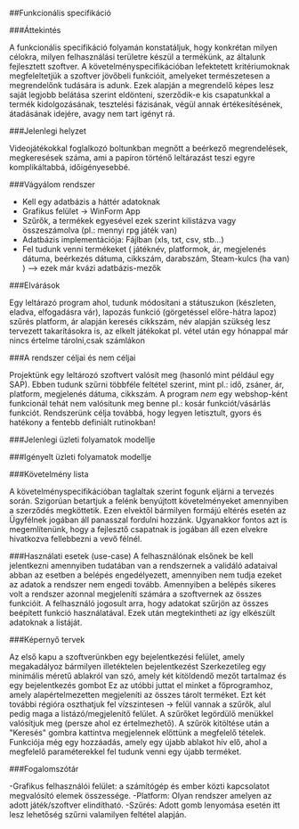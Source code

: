 ##Funkcionális specifikáció

###Áttekintés

A funkcionális specifikáció	folyamán konstatáljuk, hogy konkrétan milyen célokra, 
milyen felhasználási területre készül a termékünk, az általunk fejlesztett szoftver.
A követelményspecifikációban lefektetett kritériumoknak megfeleltetjük a szoftver
jövőbeli funkcióit, amelyeket természetesen a megrendelőnk tudására is adunk.
Ezek alapján a megrendelő képes lesz saját legjobb belátása szerint eldönteni,
szerződik-e kis csapatunkkal a termék kidolgozásának, tesztelési fázisának, 
végül annak értékesítésének, átadásának idejére, avagy nem tart igényt rá.

###Jelenlegi helyzet

Videojátékokkal foglalkozó boltunkban megnőtt a beérkező megrendelések, megkeresések száma,
ami a papíron történő leltárazást teszi egyre komplikáltabbá, időigényesebbé.

###Vágyálom rendszer

- Kell egy adatbázis a háttér adatoknak
- Grafikus felület -> WinForm App
- Szűrők, a termékek egyesével ezek szerint kilistázva vagy összeszámolva (pl.: mennyi rpg játék van)
- Adatbázis implementációja: Fájlban (xls, txt, csv, stb...)
- Fel tudunk venni termékeket ( játéknév, platformok, ár, megjelenés dátuma, beérkezés dátuma, cikkszám, darabszám, Steam-kulcs (ha van) ) --> ezek már kvázi adatbázis-mezők

###Elvárások

Egy leltárazó program ahol, tudunk módosítani a státuszukon (készleten, eladva, elfogadásra vár), 
lapozás funkció (görgetéssel előre-hátra lapoz) szűrés platform, 
ár alapján keresés cikkszám, név alapján szükség lesz tervezett takarításokra is, 
az elkelt játékokat pl. vétel után egy hónappal már nincs értelme tárolni,csak számlákon

###A rendszer céljai és nem céljai

Projektünk egy leltározó szoftvert valósít meg (hasonló mint például egy SAP). 
Ebben tudunk szűrni többféle feltétel szerint, 
mint pl.: idő, zsáner, ár, platform, megjelenés dátuma, cikkszám. 
A program *nem* egy webshop-ként funkcionál tehát nem valósítunk meg benne pl.: kosár funkciót/vásárlás funkciót.
Rendszerünk célja továbbá, hogy legyen letisztult, gyors és hatékony a fentebb definiált rutinokban!

###Jelenlegi üzleti folyamatok modellje







###Igényelt üzleti folyamatok modellje








###Követelmény lista

A követelményspecifikációban taglaltak szerint fogunk eljárni a tervezés során.
Szigorúan betartjuk a felénk benyújtott követelményeket amennyiben a szerződés megköttetik.
Ezen elvektől bármilyen formájú eltérés esetén az Ügyfélnek jogában áll panasszal fordulni hozzánk.
Ugyanakkor fontos azt is megemlítenünk, hogy a fejlesztő csapatnak is jogában áll ezen elvekre hivatkozva fellebbezni a vevő félnél.



###Használati esetek (use-case)
A felhasználónak elsőnek be kell jelentkezni amennyiben tudatában van a rendszernek a validáló adataival abban az esetben
a belépés engedélyezett, amennyiben nem tudja ezeket az adatok a rendszer nem engedi tovább.
Amennyiben a belépés sikeres volt a rendszer azonnal megjeleníti számára a szoftvernek az összes funkcióit.
A felhasználó jogosult arra, hogy adatokat szűrjön az összes beépített funkció használatával.
Ezek után megtekintheti az így elkészült adatoknak a listáját.



###Képernyő tervek

Az első kapu a szoftverünkben egy bejelentkezési felület, amely megakadályoz bármilyen illetéktelen bejelentkezést
Szerkezetileg egy minimális méretű ablakról van szó, amely két kitöldendő mezőt tartalmaz és egy bejelentkezés gombot
Ez az utóbbi juttat el minket a főprogramhoz, amely alapértelmezetten megjeleníti az összes tárolt terméket.
Ezt két további régióra oszthatjuk fel vízszintesen -> felül vannak a szűrők, alul pedig maga a listázó/megjelenítő felület.
A szűrőket legördülő menükkel valósítjuk meg (persze ahol ez értelmezhető).
A szűrök kitöltése után a "Keresés" gombra kattintva megjelennek előttünk a megfelelő tételek.
Funkciója még egy hozzáadás, amely egy újabb ablakot hív elő, ahol a megfelelő paraméterekkel fel tudunk venni egy újabb terméket.

###Fogalomszótár

-Grafikus felhasználói felület: a számítógép és ember közti kapcsolatot megvalósító elemek összessége. 
-Platform: Olyan rendszer amelyen az adott játék/szoftver elindítható.
-Szűrés: Adott gomb lenyomása esetén itt lesz lehetőség szűrni valamilyen feltétel alapján.





